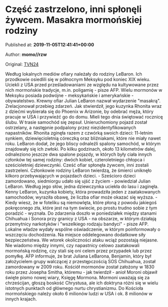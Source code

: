 
# Część zastrzelono, inni spłonęli żywcem. Masakra mormońskiej rodziny

Published at: **2019-11-05T12:41:41+00:00**

Author: **momo//rzw**

Original: [TVN24](https://www.tvn24.pl/wiadomosci-ze-swiata,2/meksyk-mormonska-rodzina-zamordowana,983037.html)

Według lokalnych mediów ofiary należały do rodziny LeBaron. Ich przodkowie osiedlili się w północnym Meksyku pod koniec XIX wieku. Uciekli z USA przed prześladowaniami ze względu na kultywowane przez nich mormońskie tradycje, m.in. poligamię - pisze AFP. Wielu mormonów w Meksyku posiada podwójne - meksykańskie i amerykańskie - obywatelstwo.
Krewny ofiar Julian LeBaron nazwał wydarzenie "masakrą". Zrelacjonował przebieg zdarzeń. Jak stwierdził, jego kuzynka Rhonita wraz z dziećmi wybierała się do Phoenix w Arizonie, by odebrać męża, który pracuje w USA i przywieźć go do domu. Mieli tego dnia świętować rocznicę ślubu.
W trasie samochód się zepsuł. Unieruchomiony pojazd został ostrzelany, a następnie podpalony przez niezidentyfikowanych napastników. Rhonita zginęła razem z czwórką swoich dzieci: 11-letnim synkiem, dziewięcioletnią córeczką oraz bliźniakami, które nie miały nawet roku. LeBaron dodał, że jego bliscy odnaleźli spalony samochód, w którym znajdowały się ich zwłoki.
Po kilku godzinach, około 13 kilometrów dalej, odnaleziono jeszcze dwa spalone pojazdy, w których były ciała innych członków tej samej rodziny: dwóch kobiet, czteroletniego chłopca i sześcioletniej dziewczynki.
Cześć ofiar spłonęła żywcem, inni zostali zastrzeleni.
Członkowie rodziny LeBaron twierdzą, że śmierci uniknęło kilkoro przebywających w pojazdach dzieci. - Sześcioro dzieci zamordowano, siedmiorgu udało się ujść z życiem - powiedział Julian LeBaron. Według jego słów, jedna dziewczynka uciekła do lasu i zaginęła.
Kenny LeBaron, kuzynka kobiety, która prowadziła jeden z zaatakowanych samochodów, wyraziła obawę, że liczba ofiar może okazać się wyższa. - Kiedy wiesz, że w foteliku są niemowlęta, które płoną z powodu jakiegoś pokręconego zła, które jest na tym świecie, po prostu trudno sobie z tym poradzić - wyznała.
Do zdarzenia doszło w poniedziałek między stanami Chihuahua i Sonora przy granicy z USA - na obszarze, w którym działają przemytnicy narkotyków i "wszelkiego rodzaju bandyci" - pisze AFP. Lokalne władze wydały wspólne oświadczenie, w którym poinformowały o wszczęciu dochodzenia. Na miejsce oddelegowano dodatkowe siły bezpieczeństwa.
We wtorek okoliczności ataku wciąż pozostają niejasne. Nie wiadomo między innymi, czy napastnicy celowo zaatakowali mormońską rodzinę, czy stali się oni celem przez przypadek lub przez pomyłkę.
AFP informuje, że brat Juliana LeBarona, Benjamin, który był założycielem grupy walczącej z przestępczością SOS Chihuahua, został zamordowany w 2009 roku.
Kościół mormonów został założony w 1830 roku przez Josepha Smitha, któremu - jak twierdził - anioł Moroni objawił święte pismo nowej wiary, Księgę Mormona.
Mormoni uważają się za chrześcijan, głoszą boskość Chrystusa, ale ich doktryna różni się w wielu istotnych punktach od głównego nurtu chrystianizmu. Do Kościoła mormońskiego należy około 6 milionów ludzi w USA i ok. 8 milionów w innych krajach.
